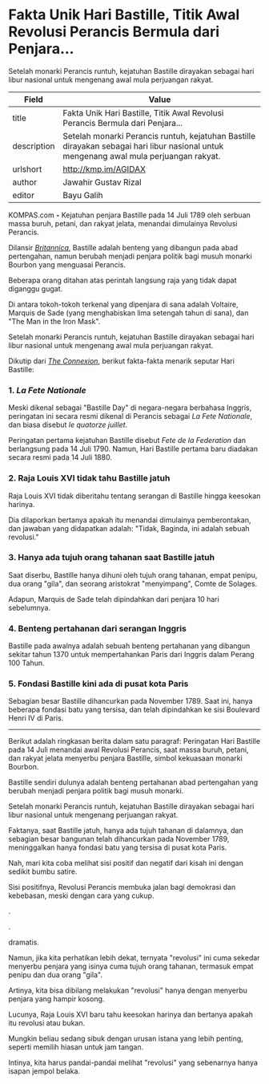 # Fakta Unik Hari Bastille, Titik Awal Revolusi Perancis Bermula dari Penjara...

Setelah monarki Perancis runtuh, kejatuhan Bastille dirayakan sebagai hari libur nasional untuk mengenang awal mula perjuangan rakyat.  

| Field       | Value                                                       |
|-------------|-------------------------------------------------------------|
| title       | Fakta Unik Hari Bastille, Titik Awal Revolusi Perancis Bermula dari Penjara... |
| description | Setelah monarki Perancis runtuh, kejatuhan Bastille dirayakan sebagai hari libur nasional untuk mengenang awal mula perjuangan rakyat.   |
| urlshort    | http://kmp.im/AGIDAX |
| author      | Jawahir Gustav Rizal |
| editor      | Bayu Galih |

KOMPAS.com **-** Kejatuhan penjara Bastille pada 14 Juli 1789 oleh serbuan massa buruh, petani, dan rakyat jelata, menandai dimulainya Revolusi Perancis.

Dilansir [*Britannica*](https://www.britannica.com/topic/Bastille-Day), Bastille adalah benteng yang dibangun pada abad pertengahan, namun berubah menjadi penjara politik bagi musuh monarki Bourbon yang menguasai Perancis.

Beberapa orang ditahan atas perintah langsung raja yang tidak dapat diganggu gugat.

Di antara tokoh-tokoh terkenal yang dipenjara di sana adalah Voltaire, Marquis de Sade (yang menghabiskan lima setengah tahun di sana), dan \"The Man in the Iron Mask\".

Setelah monarki Perancis runtuh, kejatuhan Bastille dirayakan sebagai hari libur nasional untuk mengenang awal mula perjuangan rakyat.  

Dikutip dari [*The Connexion*](https://www.connexionfrance.com/magazine/la-fte-nationale-14-facts-about-frances-national-holiday-1/385374), berikut fakta-fakta menarik seputar Hari Bastille:

### **1. *La Fete Nationale***

Meski dikenal sebagai \"Bastille Day\" di negara-negara berbahasa Inggris, peringatan ini secara resmi dikenal di Perancis sebagai *La Fete Nationale*, dan biasa disebut *le quatorze juillet*.

Peringatan pertama kejatuhan Bastille disebut *Fete de la Federation* dan berlangsung pada 14 Juli 1790. Namun, Hari Bastille pertama baru diadakan secara resmi pada 14 Juli 1880.

### **2. Raja Louis XVI tidak tahu Bastille jatuh**

Raja Louis XVI tidak diberitahu tentang serangan di Bastille hingga keesokan harinya.

Dia dilaporkan bertanya apakah itu menandai dimulainya pemberontakan, dan jawaban yang didapatkan adalah: \"Tidak, Baginda, ini adalah sebuah revolusi.\"

### **3. Hanya ada tujuh orang tahanan saat Bastille jatuh**

Saat diserbu, Bastille hanya dihuni oleh tujuh orang tahanan, empat penipu, dua orang \"gila\", dan seorang aristokrat \"menyimpang\", Comte de Solages.

Adapun, Marquis de Sade telah dipindahkan dari penjara 10 hari sebelumnya.

### **4. Benteng pertahanan dari serangan Inggris**

Bastille pada awalnya adalah sebuah benteng pertahanan yang dibangun sekitar tahun 1370 untuk mempertahankan Paris dari Inggris dalam Perang 100 Tahun. 

### **5. Fondasi Bastille kini ada di pusat kota Paris**

Sebagian besar Bastille dihancurkan pada November 1789. Saat ini, hanya beberapa fondasi batu yang tersisa, dan telah dipindahkan ke sisi Boulevard Henri IV di Paris.

---
Berikut adalah ringkasan berita dalam satu paragraf: Peringatan Hari Bastille pada 14 Juli menandai awal Revolusi Perancis, saat massa buruh, petani, dan rakyat jelata menyerbu penjara Bastille, simbol kekuasaan monarki Bourbon.

 Bastille sendiri dulunya adalah benteng pertahanan abad pertengahan yang berubah menjadi penjara politik bagi musuh monarki.

 Setelah monarki Perancis runtuh, kejatuhan Bastille dirayakan sebagai hari libur nasional untuk mengenang perjuangan rakyat.

 Faktanya, saat Bastille jatuh, hanya ada tujuh tahanan di dalamnya, dan sebagian besar bangunan telah dihancurkan pada November 1789, meninggalkan hanya fondasi batu yang tersisa di pusat kota Paris.



Nah, mari kita coba melihat sisi positif dan negatif dari kisah ini dengan sedikit bumbu satire.

 Sisi positifnya, Revolusi Perancis membuka jalan bagi demokrasi dan kebebasan, meski dengan cara yang cukup.

.

.

 dramatis.

 Namun, jika kita perhatikan lebih dekat, ternyata "revolusi" ini cuma sekedar menyerbu penjara yang isinya cuma tujuh orang tahanan, termasuk empat penipu dan dua orang "gila".

 Artinya, kita bisa dibilang melakukan "revolusi" hanya dengan menyerbu penjara yang hampir kosong.

 Lucunya, Raja Louis XVI baru tahu keesokan harinya dan bertanya apakah itu revolusi atau bukan.

 Mungkin beliau sedang sibuk dengan urusan istana yang lebih penting, seperti memilih hiasan untuk jam tangan.

 Intinya, kita harus pandai-pandai melihat "revolusi" yang sebenarnya hanya isapan jempol belaka.
